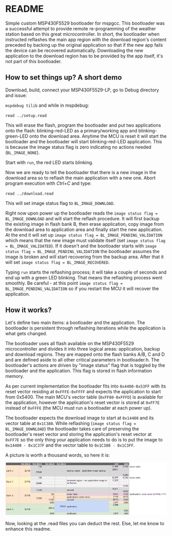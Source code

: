 # README #

Simple custom MSP430F5529 bootloader for mspgcc.
This bootloader was a successful attempt to provide remote re-programming of the weather station based on this great microcontroller. In short, the bootloader when instructed reflashes the main app region with the download region's content preceded by backing up the original application so that if the new app fails the device can be recovered automatically. Downloading the new application to the download region has to be provided by the app itself, it's not part of this bootloader.

## How to set things up? A short demo
Download, build, connect your MSP430F5529-LP, go to Debug directory and issue:

`mspdebug tilib`
and while in mspdebug:

`read ../setup.read`

This will erase the flash, program the bootloader and put two applications onto the flash: blinking-red-LED as a primary/working app and blinking-green-LED onto the download area. Anytime the MCU is reset it will start the bootloader and the bootloader will start blinking-red-LED application. This is because the image status flag is zero indicating no actions needed (`BL_IMAGE_NONE`).

Start with `run`, the red LED starts blinking.

Now we are ready to tell the bootloader that there is a new image in the download area so to reflash the main application with a new one. Abort program execution with *Ctrl+C* and type:

`read ../download.read`

This will set image status flag to `BL_IMAGE_DOWNLOAD`.

Right now upon power up the bootloader reads the `image status flag = BL_IMAGE_DOWNLOAD` and will start the reflash procedure. It will first backup the existing image in flash bank B, then erase application, copy image from the download area to application area and finally start the new application. At the end it will set up `image status flag = BL_IMAGE_PENDING_VALIDATION` which means that the new image must validate itself (set `image status flag = BL_IMAGE_VALIDATED`). If it doesn't and the bootloader starts with `image status flag = BL_IMAGE_PENDING_VALIDATION` the bootloader assumes the image is broken and will start recovering from the backup area. After that it will set `image status flag = BL_IMAGE_RECOVERED`.

Typing `run` starts the reflashing process; it will take a couple of seconds and end up with a green LED blinking. That means the reflashing process went smoothly. Be careful - at this point `image status flag = BL_IMAGE_PENDING_VALIDATION` so if you restart the MCU it will recover the application.

## How it works?
Let's define two main items: a bootloader and the application. The bootloader is persistent through reflashing iterations while the application is what gets changed.

The bootloader uses all flash available on the MSP430F5529 microcontroller and divides it into three logical areas: application, backup and download regions. They are mapped onto the flash banks A/B, C and D and are defined aside to all other critical parameters in bootloader.h.
The bootloader's actions are driven by "image status" flag that is toggled by the bootloader and the application. This flag is stored in flash information memory.

As per current implementation the bootloader fits into `0x4400-0x53FF` with its reset vector residing at `0xFFFE-0xFFFF` and expects the application to start from 0x5400.
The main MCU's vector table (`0xFF80-0xFFFD`) is available for the application, however the application's reset vector is stored at `0xFF7E` instead of `0xFFFE` (the MCU must run a bootloader at each power up).

The bootloader expects the download image to start at `0x14400` and its vector table at `0x1C380`. While reflashing (`image status flag = BL_IMAGE_DOWNLOAD`) the bootloader takes care of preserving the bootloader's reset vector and storing the application's reset vector at `0xFF7E` so the only thing your application needs to do is to put the image to `0x14400 - 0x1C37F` and the vector table to `0x1C380 - 0x1C3FF`.

A picture is worth a thousand words, so here it is:

![msp430loader memory map](memmap.png)

Now, looking at the .read files you can deduct the rest. Else, let me know to enhance this readme.

